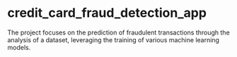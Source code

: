 # credit_card_fraud_detection_app
The project focuses on the prediction of fraudulent transactions through the analysis of a dataset, leveraging the training of various machine learning models.
